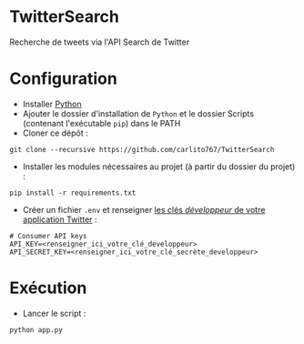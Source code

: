 # TwitterSearch
Recherche de tweets via l'API Search de Twitter

# Configuration

* Installer [Python](https://www.python.org/)
* Ajouter le dossier d'installation de `Python` et le dossier Scripts (contenant l'exécutable `pip`) dans le PATH
* Cloner ce dépôt :
```
git clone --recursive https://github.com/carlito767/TwitterSearch
```

* Installer les modules nécessaires au projet (à partir du dossier du projet) :

```
pip install -r requirements.txt
```

* Créer un fichier `.env` et renseigner [les clés *développeur* de votre application Twitter](https://developer.twitter.com/en/docs/basics/getting-started) :

```
# Consumer API keys
API_KEY=<renseigner_ici_votre_clé_developpeur>
API_SECRET_KEY=<renseigner_ici_votre_clé_secrète_developpeur>
```

# Exécution

* Lancer le script :

```
python app.py
```
